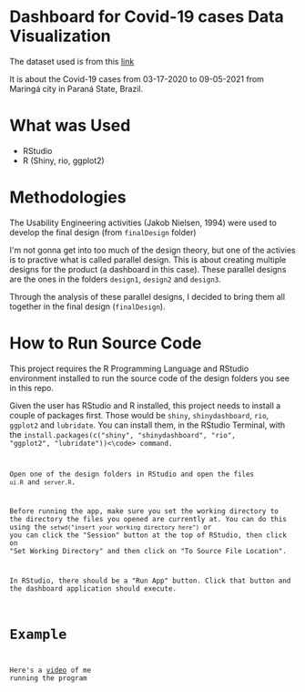 # Dashboard for Covid-19 cases Data Visualization

The dataset used is from this [link](https://www.kaggle.com/datasets/elemosjr/casos-de-coronavrus-em-maringpr)

It is about the Covid-19 cases from 03-17-2020 to 09-05-2021 from Maringá city in Paraná State, Brazil.

# What was Used

- RStudio
- R (Shiny, rio, ggplot2)

# Methodologies

The Usability Engineering activities (Jakob Nielsen, 1994) were used to develop the final design (from <code>finalDesign</code> folder)

I'm not gonna get into too much of the design theory, but one of the activies is to practive what is called parallel design. This is about creating multiple designs for the product (a dashboard in this case). These parallel designs are the ones in the folders <code>design1</code>, <code>design2</code> and <code>design3</code>.

Through the analysis of these parallel designs, I decided to bring them all together in the final design (<code>finalDesign</code>).

# How to Run Source Code

This project requires the R Programming Language and RStudio environment installed to run the source code of the design folders you see in this repo. 

Given the user has RStudio and R installed, this project needs to install a couple of packages first. Those would be <code>shiny</code>, <code>shinydashboard</code>, <code>rio</code>, <code>ggplot2</code> and <code>lubridate</code>. You can install them, in the RStudio Terminal, with the <code>install.packages(c("shiny", "shinydashboard", "rio", "ggplot2", "lubridate"))<\code> command.

Open one of the design folders in RStudio and open the files <code>ui.R</code> and <code>server.R</code>.

Before running the app, make sure you set the working directory to the directory the files you opened are currently at. You can do this using the <code>setwd("insert your working directory here")</code> or you can click the "Session" button at the top of RStudio, then click on "Set Working Directory" and then click on "To Source File Location".

In RStudio, there should be a "Run App" button. Click that button and the dashboard application should execute.

# Example

Here's a [video](https://youtu.be/1I6zEZJT7L0) of me running the program